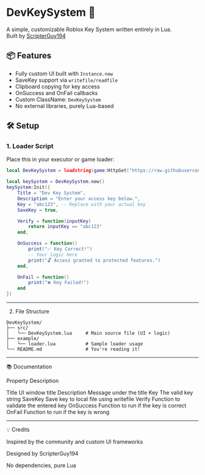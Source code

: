 # DevKeySystem 🔐
A simple, customizable Roblox Key System written entirely in Lua.  
Built by [ScripterGuy194](https://github.com/ScripterGuy194)

## 📦 Features
- Fully custom UI built with `Instance.new`
- SaveKey support via `writefile/readfile`
- Clipboard copying for key access
- OnSuccess and OnFail callbacks
- Custom ClassName: `DevKeySystem`
- No external libraries, purely Lua-based

## 🛠️ Setup

### 1. Loader Script
Place this in your executor or game loader:

```lua
local DevKeySystem = loadstring(game:HttpGet("https://raw.githubusercontent.com/ScripterGuy194/DevKeySystem/main/src/DevKeySystem.lua"))()

local keySystem = DevKeySystem.new()
keySystem:Init({
    Title = "Dev Key System",
    Description = "Enter your access key below.",
    Key = "abc123", -- Replace with your actual key
    SaveKey = true,

    Verify = function(inputKey)
        return inputKey == "abc123"
    end,

    OnSuccess = function()
        print("✅ Key Correct!")
        -- Your logic here
        print("🔓 Access granted to protected features.")
    end,

    OnFail = function()
        print("❌ Key Failed!")
    end
}) 
```

---

2. File Structure
```
DevKeySystem/
├── src/
│   └── DevKeySystem.lua     # Main source file (UI + logic)
├── example/
│   └── loader.lua           # Sample loader usage
└── README.md                # You're reading it!
```

---

📚 Documentation

Property	Description

Title	UI window title
Description	Message under the title
Key	The valid key string
SaveKey	Save key to local file using writefile
Verify	Function to validate the entered key
OnSuccess	Function to run if the key is correct
OnFail	Function to run if the key is wrong



---

💡 Credits

Inspired by the community and custom UI frameworks

Designed by ScripterGuy194

No dependencies, pure Lua
